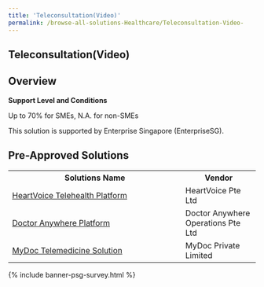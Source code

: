 ```yaml
---
title: 'Teleconsultation(Video)'
permalink: /browse-all-solutions-Healthcare/Teleconsultation-Video-
---
```


## Teleconsultation(Video)
## Overview

**Support Level and Conditions**

Up to 70% for SMEs, N.A. for non-SMEs

This solution is supported by Enterprise Singapore (EnterpriseSG).

## Pre-Approved Solutions

<table>
<tr>
<th style='width: auto;'><b>Solutions Name</b></th>
<th style='width: 30%;'><b>Vendor</b></th>
</tr>
<tr>
<td><a href='/productivity-solutions-grant/solutionrepo/solution1839' target='_blank'>HeartVoice Telehealth Platform</a><br></td>
<td>HeartVoice Pte Ltd</td>
</tr>
<tr>
<td><a href='/productivity-solutions-grant/solutionrepo/solution1841' target='_blank'>Doctor Anywhere Platform</a><br></td>
<td>Doctor Anywhere Operations Pte Ltd</td>
</tr>
<tr>
<td><a href='/productivity-solutions-grant/solutionrepo/solution1842' target='_blank'>MyDoc Telemedicine Solution</a><br></td>
<td>MyDoc Private Limited</td>
</tr>
</table>

{% include banner-psg-survey.html %}
